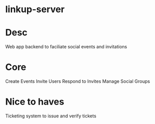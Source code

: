 # linkup-server

# Desc

Web app backend to faciliate social events and invitations

# Core

Create Events
Invite Users
Respond to Invites
Manage Social Groups

# Nice to haves

Ticketing system to issue and verify tickets
